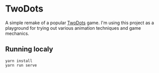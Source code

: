 # TwoDots

A simple remake of a popular [TwoDots](https://play.google.com/store/apps/details?id=com.weplaydots.twodotsandroid&hl=cs) game. I'm using this project as a playground for trying out various animation techniques and game mechanics.

## Running localy
```
yarn install
yarn run serve
```
